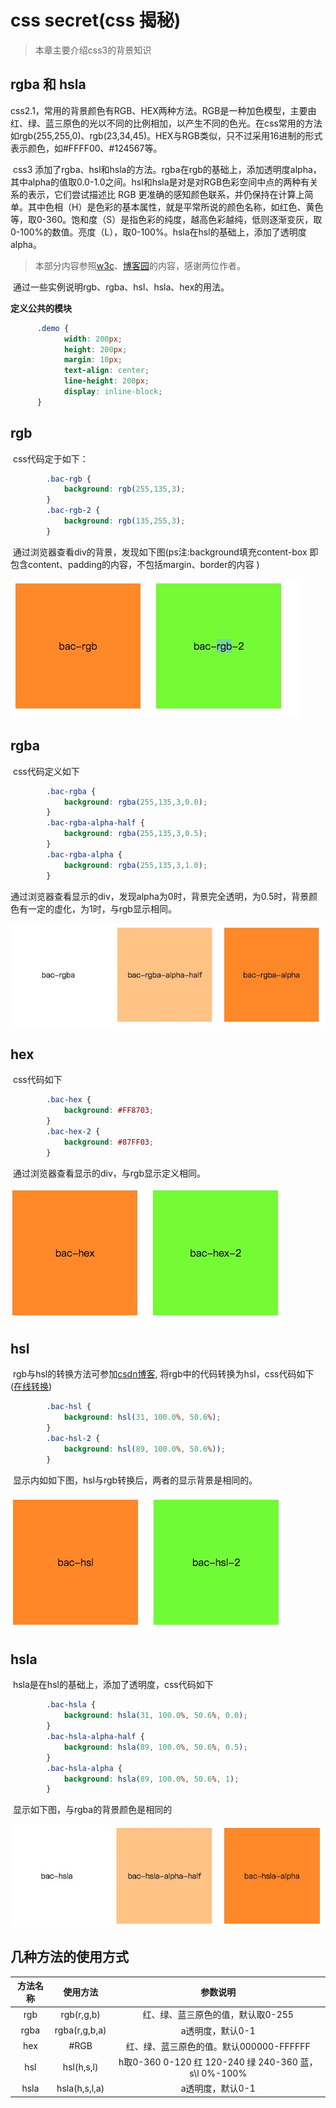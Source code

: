 # css secret(css 揭秘)

> 本章主要介绍css3的背景知识

## rgba 和 hsla

​	css2.1，常用的背景颜色有RGB、HEX两种方法。RGB是一种加色模型，主要由红、绿、蓝三原色的光以不同的比例相加，以产生不同的色光。在css常用的方法如rgb(255,255,0)、rgb(23,34,45)。HEX与RGB类似，只不过采用16进制的形式表示颜色，如#FFFF00、#124567等。

​	css3 添加了rgba、hsl和hsla的方法。rgba在rgb的基础上，添加透明度alpha，其中alpha的值取0.0-1.0之间。hsl和hsla是对是对RGB色彩空间中点的两种有关系的表示，它们尝试描述比 RGB 更准确的感知颜色联系，并仍保持在计算上简单。其中色相（H）是色彩的基本属性，就是平常所说的颜色名称，如红色、黄色等，取0-360。饱和度（S）是指色彩的纯度，越高色彩越纯，低则逐渐变灰，取0-100%的数值。亮度（L），取0-100%。hsla在hsl的基础上，添加了透明度alpha。

> 本部分内容参照[w3c](https://www.w3.org/standards/)、[博客园](http://www.cnblogs.com/super-w/archive/2013/01/24/2874632.html)的内容，感谢两位作者。

​	通过一些实例说明rgb、rgba、hsl、hsla、hex的用法。

**定义公共的模块**

```css
      .demo {
			width: 200px;
			height: 200px;
			margin: 10px;
			text-align: center;
			line-height: 200px;
			display: inline-block;
      }
```

## **rgb**

​	css代码定于如下：

```css
		.bac-rgb {
			background: rgb(255,135,3);
		}
		.bac-rgb-2 {
			background: rgb(135,255,3);
		}
```

​	通过浏览器查看div的背景，发现如下图(ps注:background填充content-box 即包含content、padding的内容，不包括margin、border的内容 )

![rgb背景](../imgs/rgb.png)

## **rgba**

​	css代码定义如下

```css
		.bac-rgba {
			background: rgba(255,135,3,0.0);
		}
		.bac-rgba-alpha-half {
			background: rgba(255,135,3,0.5);
		}
		.bac-rgba-alpha {
			background: rgba(255,135,3,1.0);
		}
```

​	通过浏览器查看显示的div，发现alpha为0时，背景完全透明，为0.5时，背景颜色有一定的虚化，为1时，与rgb显示相同。

![rgba](../imgs/rgba.png)

## hex

​	css代码如下

```css
		.bac-hex {
			background: #FF8703;
		}
		.bac-hex-2 {
			background: #87FF03;
		}
```

​	通过浏览器查看显示的div，与rgb显示定义相同。

![hex](../imgs/hex.png)

## hsl

​	rgb与hsl的转换方法可参加[csdn博客]([颜色空间RGB与HSV(HSL)的转换](http://blog.csdn.net/jiangxinyu/article/details/8000999)), 将rgb中的代码转换为hsl，css代码如下([在线转换](http://tools.jb51.net/color/rgb_hex_hsl))

```css
		.bac-hsl {
			background: hsl(31, 100.0%, 50.6%);
		}
		.bac-hsl-2 {
			background: hsl(89, 100.0%, 50.6%));
		}
```

​	显示内如如下图，hsl与rgb转换后，两者的显示背景是相同的。

![hsl](../imgs/hsl.png)

## hsla

​	hsla是在hsl的基础上，添加了透明度，css代码如下

```css
		.bac-hsla {
			background: hsla(31, 100.0%, 50.6%, 0.0);
		}
		.bac-hsla-alpha-half {
			background: hsla(89, 100.0%, 50.6%, 0.5);
		}
		.bac-hsla-alpha {
			background: hsla(89, 100.0%, 50.6%, 1);
		}
```

​	显示如下图，与rgba的背景颜色是相同的

![hsla](../imgs/hsla.png)

## 几种方法的使用方式

| 方法名称 |     使用方法      |                   参数说明                   |
| :--: | :-----------: | :--------------------------------------: |
| rgb  |  rgb(r,g,b)   |           红、绿、蓝三原色的值，默认取0-255            |
| rgba | rgba(r,g,b,a) |                a透明度，默认0-1                |
| hex  |     #RGB      |        红、绿、蓝三原色的值。默认000000-FFFFFF        |
| hsl  |  hsl(h,s,l)   | h取0-360 0-120 红 120-240 绿 240-360 蓝，s\l 0%-100% |
| hsla | hsla(h,s,l,a) |                a透明度，默认0-1                |

